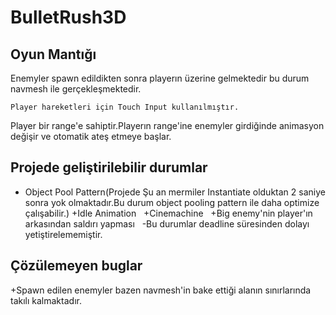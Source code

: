 # BulletRush3D


## Oyun Mantığı

Enemyler spawn edildikten sonra playerın üzerine gelmektedir bu durum navmesh ile gerçekleşmektedir.
```
Player hareketleri için Touch Input kullanılmıştır.
```
Player bir range'e sahiptir.Playerın range'ine enemyler girdiğinde animasyon değişir ve otomatik ateş etmeye başlar.


## Projede geliştirilebilir durumlar 

- Object Pool Pattern(Projede Şu an mermiler Instantiate olduktan 2 saniye sonra yok olmaktadır.Bu durum object pooling pattern ile daha optimize çalışabilir.)
+Idle Animation &nbsp;
+Cinemachine &nbsp;
+Big enemy'nin player'ın arkasından saldırı yapması &nbsp;
-Bu durumlar deadline süresinden dolayı yetiştirelememiştir.

## Çözülemeyen buglar

+Spawn edilen enemyler bazen navmesh'in bake ettiği alanın sınırlarında takılı kalmaktadır.

